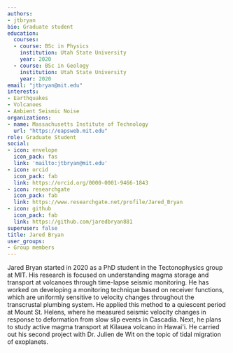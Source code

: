 ```yaml
---
authors:
- jtbryan
bio: Graduate student
education:
  courses:
  - course: BSc in Physics
    institution: Utah State University
    year: 2020
  - course: BSc in Geology
    institution: Utah State University
    year: 2020
email: "jtbryan@mit.edu"
interests:
- Earthquakes
- Volcanoes
- Ambient Seismic Noise
organizations:
- name: Massachusetts Institute of Technology
  url: "https://eapsweb.mit.edu"
role: Graduate Student
social:
- icon: envelope
  icon_pack: fas
  link: 'mailto:jtbryan@mit.edu'
- icon: orcid
  icon_pack: fab
  link: https://orcid.org/0000-0001-9466-1843
- icon: researchgate
  icon_pack: fab
  link: https://www.researchgate.net/profile/Jared_Bryan
- icon: github
  icon_pack: fab
  link: https://github.com/jaredbryan881
superuser: false
title: Jared Bryan
user_groups:
- Group members
---
```


Jared Bryan started in 2020 as a PhD student in the Tectonophysics group at MIT. His research is focused on understanding magma storage and transport at volcanoes through time-lapse seismic monitoring. 
He has worked on developing a monitoring technique based on receiver functions, which are uniformly sensitive to velocity changes throughout the transcrustal plumbing system. He applied this method to a quiescent period at Mount St. Helens, where he measured seismic velocity changes in response to deformation from slow slip events in Cascadia. Next, he plans to study active magma transport at Kilauea volcano in Hawai'i. He carried out his second project with Dr. Julien de Wit on the topic of tidal migration of exoplanets.